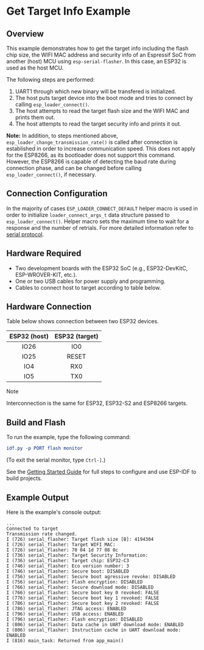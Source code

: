 # Get Target Info Example

## Overview

This example demonstrates how to get the target info including the flash chip size, the WIFI MAC address and security info of an Espressif SoC from another (host) MCU using `esp-serial-flasher`. In this case, an ESP32 is used as the host MCU.

The following steps are performed:

1. UART1 through which new binary will be transfered is initialized.
2. The host puts target device into the boot mode and tries to connect by calling `esp_loader_connect()`.
3. The host attempts to read the target flash size and the WIFI MAC and prints them out.
4. The host attempts to read the target security info and prints it out.

**Note:** In addition, to steps mentioned above, `esp_loader_change_transmission_rate()` is called after connection is established in order to increase communication speed. This does not apply for the ESP8266, as its bootloader does not support this command. However, the ESP8266 is capable of detecting the baud rate during connection phase, and can be changed before calling `esp_loader_connect()`, if necessary.

## Connection Configuration

In the majority of cases `ESP_LOADER_CONNECT_DEFAULT` helper macro is used in order to initialize `loader_connect_args_t` data structure passed to `esp_loader_connect()`. Helper macro sets the maximum time to wait for a response and the number of retrials. For more detailed information refer to [serial protocol](https://docs.espressif.com/projects/esptool/en/latest/esp32s3/advanced-topics/serial-protocol.html).

## Hardware Required

- Two development boards with the ESP32 SoC (e.g., ESP32-DevKitC, ESP-WROVER-KIT, etc.).
- One or two USB cables for power supply and programming.
- Cables to connect host to target according to table below.

## Hardware Connection

Table below shows connection between two ESP32 devices.

| ESP32 (host) | ESP32 (target) |
| :----------: | :------------: |
|     IO26     |      IO0       |
|     IO25     |     RESET      |
|     IO4      |      RX0       |
|     IO5      |      TX0       |

> [!NOTE]
> Interconnection is the same for ESP32, ESP32-S2 and ESP8266 targets.

## Build and Flash

To run the example, type the following command:

```CMake
idf.py -p PORT flash monitor
```

(To exit the serial monitor, type `Ctrl-]`.)

See the [Getting Started Guide](https://docs.espressif.com/projects/esp-idf/en/stable/esp32/index.html) for full steps to configure and use ESP-IDF to build projects.

## Example Output

Here is the example's console output:

```text
...
Connected to target
Transmission rate changed.
I (726) serial_flasher: Target flash size [B]: 4194304
I (726) serial_flasher: Target WIFI MAC:
I (726) serial_flasher: 70 04 1d 77 08 0c 
I (736) serial_flasher: Target Security Information:
I (736) serial_flasher: Target chip: ESP32-C3
I (746) serial_flasher: Eco version number: 3
I (746) serial_flasher: Secure boot: DISABLED
I (756) serial_flasher: Secure boot agressive revoke: DISABLED
I (756) serial_flasher: Flash encryption: DISABLED
I (766) serial_flasher: Secure download mode: DISABLED
I (766) serial_flasher: Secure boot key 0 revoked: FALSE
I (776) serial_flasher: Secure boot key 1 revoked: FALSE
I (786) serial_flasher: Secure boot key 2 revoked: FALSE
I (786) serial_flasher: JTAG access: ENABLED
I (796) serial_flasher: USB access: ENABLED
I (796) serial_flasher: Flash encryption: DISABLED
I (806) serial_flasher: Data cache in UART download mode: ENABLED
I (806) serial_flasher: Instruction cache in UART download mode: ENABLED
I (816) main_task: Returned from app_main()
```
